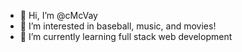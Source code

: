 - 👋 Hi, I’m @cMcVay
- 👀 I’m interested in baseball, music, and movies!
- 🌱 I’m currently learning full stack web development

